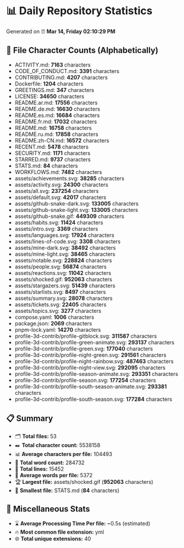 # 📊 Daily Repository Statistics
Generated on ⏰ **Mar 14, Friday 02:10:29 PM**

## 📂 File Character Counts (Alphabetically)
- ACTIVITY.md: **7163** characters
- CODE_OF_CONDUCT.md: **3391** characters
- CONTRIBUTING.md: **4207** characters
- Dockerfile: **1204** characters
- GREETINGS.md: **347** characters
- LICENSE: **34650** characters
- README.ar.md: **17556** characters
- README.de.md: **16630** characters
- README.es.md: **16684** characters
- README.fr.md: **17032** characters
- README.md: **16758** characters
- README.ru.md: **17858** characters
- README.zh-CN.md: **16572** characters
- RECENT.md: **5478** characters
- SECURITY.md: **1171** characters
- STARRED.md: **9737** characters
- STATS.md: **84** characters
- WORKFLOWS.md: **7482** characters
- assets/achievements.svg: **38285** characters
- assets/activity.svg: **24300** characters
- assets/all.svg: **237254** characters
- assets/default.svg: **42017** characters
- assets/github-snake-dark.svg: **133005** characters
- assets/github-snake-light.svg: **133005** characters
- assets/github-snake.gif: **449309** characters
- assets/habits.svg: **11424** characters
- assets/intro.svg: **3369** characters
- assets/languages.svg: **17924** characters
- assets/lines-of-code.svg: **3308** characters
- assets/mine-dark.svg: **38492** characters
- assets/mine-light.svg: **38465** characters
- assets/notable.svg: **228824** characters
- assets/people.svg: **56874** characters
- assets/reactions.svg: **11042** characters
- assets/shocked.gif: **952063** characters
- assets/stargazers.svg: **51439** characters
- assets/starlists.svg: **8497** characters
- assets/summary.svg: **28078** characters
- assets/tickets.svg: **22405** characters
- assets/topics.svg: **3277** characters
- compose.yaml: **1006** characters
- package.json: **2069** characters
- pnpm-lock.yaml: **14270** characters
- profile-3d-contrib/profile-gitblock.svg: **311587** characters
- profile-3d-contrib/profile-green-animate.svg: **293137** characters
- profile-3d-contrib/profile-green.svg: **177040** characters
- profile-3d-contrib/profile-night-green.svg: **291561** characters
- profile-3d-contrib/profile-night-rainbow.svg: **487463** characters
- profile-3d-contrib/profile-night-view.svg: **292095** characters
- profile-3d-contrib/profile-season-animate.svg: **293351** characters
- profile-3d-contrib/profile-season.svg: **177254** characters
- profile-3d-contrib/profile-south-season-animate.svg: **293381** characters
- profile-3d-contrib/profile-south-season.svg: **177284** characters

## 📋 Summary
- 🗂️ **Total files:** 53
- ✒️ **Total character count:** 5538158
- 📊 **Average characters per file:** 104493
- 📝 **Total word count:** 284732
- 🧾 **Total lines:** 15452
- 📐 **Average words per file:** 5372
- 🏆 **Largest file:** assets/shocked.gif (**952063** characters)
- 🥉 **Smallest file:** STATS.md (**84** characters)

## 🌟 Miscellaneous Stats
- ⌛ **Average Processing Time Per file:** ~0.5s (estimated)
- 🔥 **Most common file extension:** yml
- 🌐 **Total unique extensions:** 40
